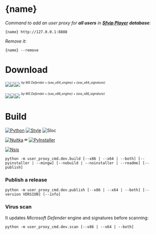 # {name}
_Command to add an user proxy for **all users** in [**Sfvip Player**](https://github.com/K4L4Uz/SFVIP-Player/tree/master) **database**:_
```console
{name} http://127.0.0.1:8888
```
_Remove it:_
```console
{name} --remove
```

# Download
[<img src="https://custom-icon-badges.demolab.com/badge/{name} v{version_x64}-informational.svg?logo=download-cloud&logoSource=feather&logoColor=white&style=flat-square" height="{h_download}"><img src="https://img.shields.io/badge/x64-informational.svg?logo=Windows10&logoColor=lightblue&style=flat-square" height="{h_download}"><img src="https://custom-icon-badges.demolab.com/badge/{exe_x64_clean}.svg?logo=shield-check&logoColor=white&style=flat-square" height="{h_download}">]({exe_x64_release})
<sup><sup>_by MS Defender • {exe_x64_engine} • {exe_x64_signature}_</sup></sup>

[<img src="https://custom-icon-badges.demolab.com/badge/{name} v{version_x86}-informational.svg?logo=download-cloud&logoSource=feather&logoColor=white&style=flat-square" height="{h_download}"><img src="https://img.shields.io/badge/x86-informational.svg?logo=Windows10&logoColor=lightblue&style=flat-square" height="{h_download}"><img src="https://custom-icon-badges.demolab.com/badge/{exe_x86_clean}.svg?logo=shield-check&logoColor=white&style=flat-square" height="{h_download}">]({exe_x86_release})
<sup><sup>_by MS Defender • {exe_x86_engine} • {exe_x86_signature}_</sup></sup>

# Build
[![Python](https://img.shields.io/badge/Python-{py_version}-fbdf79?logo=python&logoColor=fbdf79)](https://www.python.org/downloads/release/python-{py_version_compact}/)
[![Style](https://custom-icon-badges.demolab.com/badge/Style-Black-000000.svg?logo=file-code&logoColor=a0a0a0)](https://black.readthedocs.io/en/stable/)
![Sloc](https://custom-icon-badges.demolab.com/badge/Sloc-{sloc}-000000.svg?logo=file-code&logoColor=a0a0a0)

[![Nuitka](https://custom-icon-badges.demolab.com/badge/Nuitka-{nuitka_version}-informational.svg?logo=tools&logoColor=61dafb)](https://nuitka.net/)
<sup><sub>**or**</sub></sup>
[![PyInstaller](https://custom-icon-badges.demolab.com/badge/PyInstaller-{pyinstaller_version}-informational.svg?logo=tools&logoColor=61dafb)](https://pyinstaller.org/en/stable/)

[![Nsis](https://img.shields.io/badge/Nsis-{nsis_version}-informational?logo=NSIS&logoColor=fbdf79)](https://nsis.sourceforge.io/Download)

```console
python -m user_proxy_cmd.dev.build [--x86 | --x64 | --both] [--pyinstaller | --mingw] [--nobuild | --noinstaller | --readme] [--publish]
```
### Publish a release
```console
python -m user_proxy_cmd.dev.publish [--x86 | --x64 | --both] [--version VERSION] [--info]
```
### Virus scan
It updates _Microsoft Defender_ engine and signatures before scanning:
```console
python -m user_proxy_cmd.dev.scan [--x86 | --x64 | --both]
```
